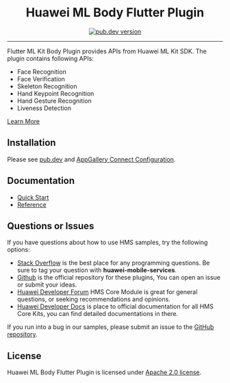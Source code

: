 <p align="center">
  <h1 align="center">Huawei ML Body Flutter Plugin</h1>
</p>


<p align="center">
  <a href="https://pub.dev/packages/huawei_ml_body"><img src="https://img.shields.io/pub/v/huawei_ml_body?style=for-the-badge" alt="pub.dev version"></a>
</p>

----

Flutter ML Kit Body Plugin provides APIs from Huawei ML Kit SDK. The plugin contains following APIs:

- Face Recognition
- Face Verification
- Skeleton Recognition
- Hand Keypoint Recognition
- Hand Gesture Recognition
- Liveness Detection

[Learn More](https://developer.huawei.com/consumer/en/doc/HMS-Plugin-Guides/introduction-0000001051432503-V1?ha_source=hms1)

## Installation

Please see [pub.dev](https://pub.dev/packages/huawei_ml_body/install) and [AppGallery Connect Configuration](https://developer.huawei.com/consumer/en/doc/HMS-Plugin-Guides/config-agc-0000001051911663-V1?ha_source=hms1).

## Documentation

- [Quick Start](https://developer.huawei.com/consumer/en/doc/HMS-Plugin-Guides/introduction-0000001051432503-V1?ha_source=hms1)
- [Reference](https://developer.huawei.com/consumer/en/doc/HMS-Plugin-References/overview-0000001052975193-V1?ha_source=hms1)

## Questions or Issues

If you have questions about how to use HMS samples, try the following options:
- [Stack Overflow](https://stackoverflow.com/questions/tagged/huawei-mobile-services) is the best place for any programming questions. Be sure to tag your question with
**huawei-mobile-services**.
- [Github](https://github.com/HMS-Core/hms-flutter-plugin) is the official repository for these plugins, You can open an issue or submit your ideas.
- [Huawei Developer Forum](https://forums.developer.huawei.com/forumPortal/en/home?fid=0101187876626530001) HMS Core Module is great for general questions, or seeking recommendations and opinions.
- [Huawei Developer Docs](https://developer.huawei.com/consumer/en/doc/overview/HMS-Core-Plugin?ha_source=hms1) is place to official documentation for all HMS Core Kits, you can find detailed documentations in there.

If you run into a bug in our samples, please submit an issue to the [GitHub repository](https://github.com/HMS-Core/hms-flutter-plugin).

## License

Huawei ML Body Flutter Plugin is licensed under [Apache 2.0 license](LICENSE).
